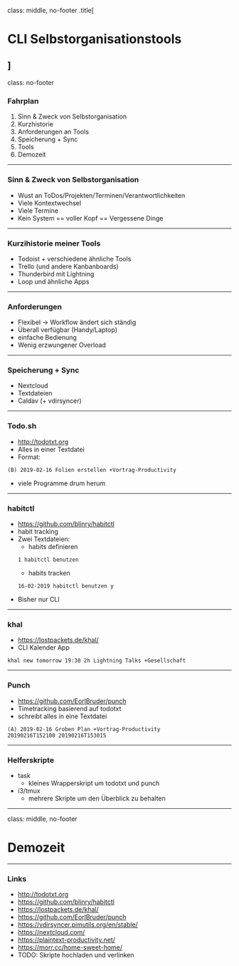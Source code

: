 class:  middle, no-footer
.title[
   # CLI Selbstorganisationstools
]
---
class: no-footer
### Fahrplan
1. Sinn & Zweck von Selbstorganisation
2. Kurzhistorie
3. Anforderungen an Tools
4. Speicherung + Sync
5. Tools
6. Demozeit
---
### Sinn & Zweck von Selbstorganisation
- Wust an ToDos/Projekten/Terminen/Verantwortlichkeiten
- Viele Kontextwechsel
- Viele Termine
- Kein System == voller Kopf == Vergessene Dinge
---
### Kurzihistorie meiner Tools
- Todoist + verschiedene ähnliche Tools
- Trello (und andere Kanbanboards)
- Thunderbird mit Lightning
- Loop und ähnliche Apps
---
### Anforderungen
- Flexibel -> Workflow ändert sich ständig
- Überall verfügbar (Handy/Laptop)
- einfache Bedienung
- Wenig erzwungener Overload
---
### Speicherung + Sync
- Nextcloud
- Textdateien 
- Caldav (+ vdirsyncer)
---
### Todo.sh
- http://todotxt.org
- Alles in einer Textdatei
- Format:
```
(B) 2019-02-16 Folien erstellen +Vortrag-Productivity
```
- viele Programme drum herum
---
### habitctl 
- https://github.com/blinry/habitctl
- habit tracking 
- Zwei Textdateien: 
  - habits definieren
  ```
  1 habitctl benutzen
  ```
  - habits tracken
  ```
  16-02-2019 habitctl benutzen y
  ```
- Bisher nur CLI
---
### khal 
- https://lostpackets.de/khal/
- CLI Kalender App
```
khal new tomorrow 19:30 2h Lightning Talks +Gesellschaft
```
---
### Punch
- https://github.com/EorlBruder/punch
- Timetracking basierend auf todotxt
- schreibt alles in eine Textdatei
```
(A) 2019-02-16 Groben Plan +Vortrag-Productivity        20190216T152100 20190216T153015
```
---
### Helferskripte
- task
  - kleines Wrapperskript um todotxt und punch
- i3/tmux
  - mehrere Skripte um den Überblick zu behalten
---
class:  middle, no-footer
# Demozeit
---
### Links
- http://todotxt.org
- https://github.com/blinry/habitctl
- https://lostpackets.de/khal/
- https://github.com/EorlBruder/punch
- https://vdirsyncer.pimutils.org/en/stable/
- https://nextcloud.com/
- https://plaintext-productivity.net/
- https://morr.cc/home-sweet-home/
- TODO: Skripte hochladen und verlinken 
